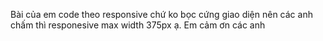 Bài của em code theo responsive chứ ko bọc cứng giao diện nên các anh chấm thì responesive max width 375px ạ. Em cảm ơn các anh
